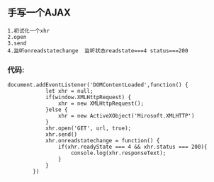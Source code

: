 手写一个AJAX 
--------------------------

    1.初试化一个xhr
    2.open
    3.send    
    4.监听onreadstatechange  监听状态readstate===4 status===200

### 代码:
```
document.addEventListener('DOMContentLoaded',function() {
            let xhr = null;
            if(window.XMLHttpRequest) {
                xhr = new XMLHttpRequest();
            }else {
                xhr = new ActiveXObject('Mirosoft.XMLHTTP')
            }
            xhr.open('GET', url, true);
            xhr.send()
            xhr.onreadstatechange = function() {
                if(xhr.readyState === 4 && xhr.status === 200){
                    console.log(xhr.responseText);
                }
            }
        })

```